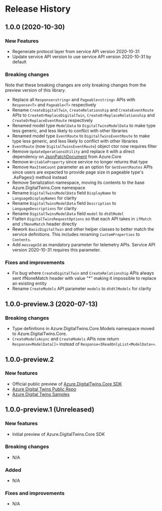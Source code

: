 # Release History

## 1.0.0 (2020-10-30)

### New Features

- Regenerate protocol layer from service API version 2020-10-31
- Update service API version to use service API version 2020-10-31 by default


### Breaking changes

Note that these breaking changes are only breaking changes from the preview version of this library.

- Replace all `Response<string>` and `Pageable<string>` APIs with `Response<T>` and `Pageable<T>` respectively
- Rename `CreateDigitalTwin`, `CreateRelationship` and `CreateEventRoute` APIs to `CreateOrReplaceDigitalTwin`, `CreateOrReplaceRelationship` and `CreateOrReplaceEventRoute` respectively
- Renamed model type `ModelData` to `DigitalTwinsModelData` to make type less generic, and less likely to conflict with other libraries
- Renamed model type `EventRoute` to `DigitalTwinsEventRoute` to make type less generic, and less likely to conflict with other libraries
- `EventRoute` (now `DigitalTwinsEventRoute`) object ctor now requires filter
- Remove `UpdateOperationsUtility` and replace it with a direct dependency on [JsonPatchDocument](https://github.com/Azure/azure-sdk-for-net/blob/master/sdk/core/Azure.Core/src/JsonPatchDocument.cs) from Azure.Core
- Remove `WritableProperty` since service no longer returns that type
- Remove `MaxItemCount` parameter as an option for `GetEventRoutes` APIs since users are expected to provide page size in pageable type's .AsPages() method instead
- Remove Serialization namespace, moving its contents to the base Azure.DigitalTwins.Core namespace
- Rename `DigitalTwinsModelData` field `DisplayName` to `LanguageDisplayNames` for clarity
- Rename `DigitalTwinsModelData` field `Description` to `LanguageDescriptions` for clarity
- Rename `DigitalTwinsModelData` field `model` to `dtdlModel`
- Flatten `DigitalTwinsRequestOptions` so that each API takes in `ifMatch` and `ifNoneMatch` header directly
- Rework `BasicDigitalTwin` and other helper classes to better match the service definitions. This includes renaming `CustomProperties` to `Contents`.
- Add `messageId` as mandatory parameter for telemetry APIs. Service API version 2020-10-31 requires this parameter.


### Fixes and improvements
- Fix bug where `CreateDigitalTwin` and `CreateRelationship` APIs always sent ifNoneMatch header with value "*" making it impossible to replace an existing entity
- Rename `CreateModels` API parameter `models` to `dtdtlModels` for clarity


## 1.0.0-preview.3 (2020-07-13)

### Breaking changes

- Type definitions in Azure.DigitalTwins.Core.Models namespace moved to Azure.DigitalTwins.Core.
- `CreateModelsAsync` and `CreateModels` APIs now return `Response<ModelData[]>` instead of `Response<IReadOnlyList<ModelData>>`.

## 1.0.0-preview.2

### New features

- Official public preview of [Azure.DigitalTwins.Core SDK](https://www.nuget.org/packages/Azure.DigitalTwins.Core)
- [Azure Digital Twins Public Repo](https://github.com/Azure/azure-sdk-for-net/tree/master/sdk/digitaltwins/Azure.DigitalTwins.Core)
- [Azure Digital Twins Samples](https://github.com/Azure/azure-sdk-for-net/tree/master/sdk/digitaltwins/Azure.DigitalTwins.Core/samples)

## 1.0.0-preview.1 (Unreleased)

### New features

- Initial preview of Azure.DigitalTwins.Core SDK

### Breaking changes

- N/A

### Added

- N/A

### Fixes and improvements

- N/A
